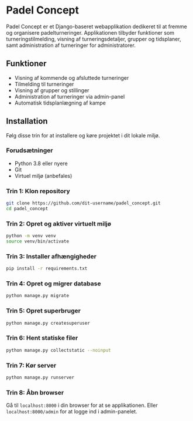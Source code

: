 # Padel Concept

Padel Concept er et Django-baseret webapplikation dedikeret til at fremme og organisere padelturneringer. Applikationen tilbyder funktioner som turneringstilmelding, visning af turneringsdetaljer, grupper og tidsplaner, samt administration af turneringer for administratorer.

## Funktioner

- Visning af kommende og afsluttede turneringer
- Tilmelding til turneringer
- Visning af grupper og stillinger
- Administration af turneringer via admin-panel
- Automatisk tidsplanlægning af kampe

## Installation

Følg disse trin for at installere og køre projektet i dit lokale miljø.

### Forudsætninger

- Python 3.8 eller nyere
- Git
- Virtuel miljø (anbefales)

### Trin 1: Klon repository

```bash
git clone https://github.com/dit-username/padel_concept.git
cd padel_concept
```

### Trin 2: Opret og aktiver virtuelt miljø

```bash
python -m venv venv
source venv/bin/activate
```

### Trin 3: Installer afhængigheder

```bash
pip install -r requirements.txt
```

### Trin 4: Opret og migrer database

```bash
python manage.py migrate
```

### Trin 5: Opret superbruger

```bash
python manage.py createsuperuser
```

### Trin 6: Hent statiske filer

```bash
python manage.py collectstatic --noinput
```

### Trin 7: Kør server

```bash
python manage.py runserver
```

### Trin 8: Åbn browser
Gå til `localhost:8000` i din browser for at se applikationen.
Eller `localhost:8000/admin` for at logge ind i admin-panelet.